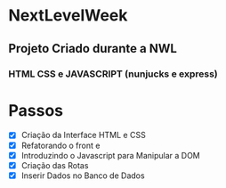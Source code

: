 # NextLevelWeek

## Projeto Criado durante a NWL  
### HTML CSS e JAVASCRIPT (nunjucks e express)

# Passos
- [x] Criação da Interface HTML e CSS
- [x] Refatorando o front e 
- [x] Introduzindo o Javascript para Manipular a DOM
- [x] Criação das Rotas
- [x] Inserir Dados no Banco de Dados